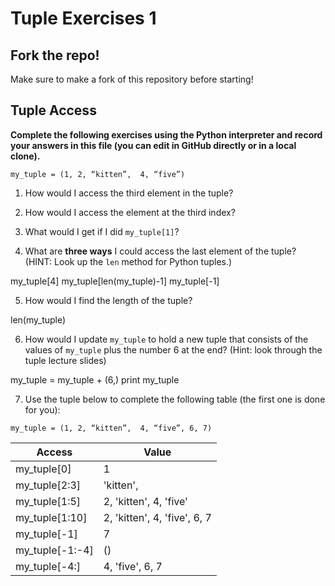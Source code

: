 # Tuple Exercises 1
## Fork the repo!
Make sure to make a fork of this repository before starting!

## Tuple Access
**Complete the following exercises using the Python interpreter and record your answers in this file (you can edit in GitHub directly or in a local clone).**

```my_tuple = (1, 2, “kitten”,  4, “five”)```

1. How would I access the third element in the tuple? 

2. How would I access the element at the third index? 

3. What would I get if I did `my_tuple[1]`?


4. What are **three ways** I could access the last element of the tuple?<br>
(HINT: Look up the `len` method for Python tuples.)

my_tuple[4]
my_tuple[len(my_tuple)-1]
my_tuple[-1]

5. How would I find the length of the tuple?

len(my_tuple)

6. How would I update `my_tuple` to hold a new tuple that consists of the values of `my_tuple` plus the number 6 at the end? (Hint: look through the tuple lecture slides)

my_tuple = my_tuple + (6,)
print my_tuple

7. Use the tuple below to complete the following table (the first one is done for you):

```my_tuple = (1, 2, “kitten”,  4, “five”, 6, 7)```

| Access | Value |
|---------|----------|
| my_tuple[0]     | 1 |
| my_tuple[2:3]   | 'kitten',|
| my_tuple[1:5]   | 2, 'kitten', 4, 'five'|
| my_tuple[1:10]  | 2, 'kitten', 4, 'five', 6, 7|
| my_tuple[-1]    | 7|
| my_tuple[-1:-4] |()|
| my_tuple[-4:]   |4, 'five', 6, 7|
